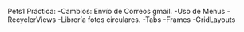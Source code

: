 Pets1 Práctica:
-Cambios: Envío de Correos gmail.
-Uso de Menus
-RecyclerViews
-Librería fotos circulares.
-Tabs
-Frames
-GridLayouts
